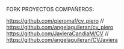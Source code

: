 FORK PROYECTOS COMPAÑEROS:

https://github.com/pieromaf/cv_piero // https://github.com/angelaguileran/cv_piero
https://github.com/JavieraCandiaM/CV // https://github.com/angelaguileran/CVJaviera